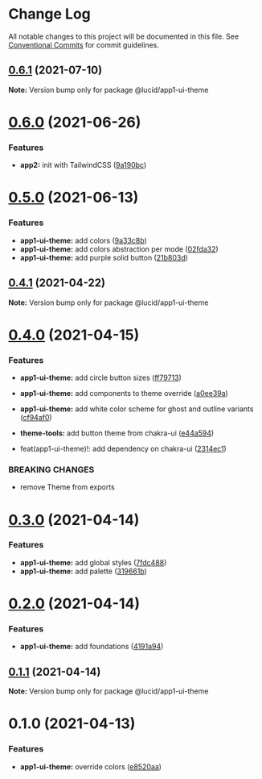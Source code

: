 # Change Log

All notable changes to this project will be documented in this file.
See [Conventional Commits](https://conventionalcommits.org) for commit guidelines.

## [0.6.1](https://github.com/vladislav1010/lucid/compare/@lucid/app1-ui-theme@0.4.1...@lucid/app1-ui-theme@0.6.1) (2021-07-10)

**Note:** Version bump only for package @lucid/app1-ui-theme





# [0.6.0](https://github.com/vladislav1010/lucid/compare/@lucid/app1-ui-theme@0.5.0...@lucid/app1-ui-theme@0.6.0) (2021-06-26)


### Features

* **app2:** init with TailwindCSS ([9a190bc](https://github.com/vladislav1010/lucid/commit/9a190bc6f4e60691b571a1dc8525798bc1122a14))






# [0.5.0](https://github.com/vladislav1010/lucid/compare/@lucid/app1-ui-theme@0.4.1...@lucid/app1-ui-theme@0.5.0) (2021-06-13)


### Features

* **app1-ui-theme:** add colors ([9a33c8b](https://github.com/vladislav1010/lucid/commit/9a33c8bba2fd997b087246368b16478611531831))
* **app1-ui-theme:** add colors abstraction per mode ([02fda32](https://github.com/vladislav1010/lucid/commit/02fda328a58f63a288cc82204ff9904b776d743a))
* **app1-ui-theme:** add purple solid button ([21b803d](https://github.com/vladislav1010/lucid/commit/21b803d6dfaeabcdd0549da2fb10dfd3aad56da7))





## [0.4.1](https://github.com/Lucid-Deployment/lucid/compare/@lucid/app1-ui-theme@0.4.0...@lucid/app1-ui-theme@0.4.1) (2021-04-22)

**Note:** Version bump only for package @lucid/app1-ui-theme





# [0.4.0](https://github.com/Lucid-Deployment/lucid/compare/@lucid/app1-ui-theme@0.3.0...@lucid/app1-ui-theme@0.4.0) (2021-04-15)


### Features

* **app1-ui-theme:** add circle button sizes ([ff79713](https://github.com/Lucid-Deployment/lucid/commit/ff797136f41ae645f99b95647b9ce5778dd4fb45))
* **app1-ui-theme:** add components to theme override ([a0ee39a](https://github.com/Lucid-Deployment/lucid/commit/a0ee39ad7112e50976ad6536cf15d77fc7c587ed))
* **app1-ui-theme:** add white color scheme for ghost and outline variants ([cf94af0](https://github.com/Lucid-Deployment/lucid/commit/cf94af08b8df85b93d1577cfafa2d67a4781ee4f))
* **theme-tools:** add button theme from chakra-ui ([e44a594](https://github.com/Lucid-Deployment/lucid/commit/e44a5948721d2f86d42fde6d103b4682eb90d35c))


* feat(app1-ui-theme)!: add dependency on chakra-ui ([2314ec1](https://github.com/Lucid-Deployment/lucid/commit/2314ec1bb102934d0e6a688a861a8ba4ad33f622))


### BREAKING CHANGES

* remove Theme from exports





# [0.3.0](https://github.com/Lucid-Deployment/lucid/compare/@lucid/app1-ui-theme@0.2.0...@lucid/app1-ui-theme@0.3.0) (2021-04-14)


### Features

* **app1-ui-theme:** add global styles ([7fdc488](https://github.com/Lucid-Deployment/lucid/commit/7fdc4884d804080d63bd07fa4a5f9b0851806db6))
* **app1-ui-theme:** add palette ([319661b](https://github.com/Lucid-Deployment/lucid/commit/319661bcb096030dbb5f65b8815b87b5db02c125))





# [0.2.0](https://github.com/Lucid-Deployment/lucid/compare/@lucid/app1-ui-theme@0.1.1...@lucid/app1-ui-theme@0.2.0) (2021-04-14)


### Features

* **app1-ui-theme:** add foundations ([4191a94](https://github.com/Lucid-Deployment/lucid/commit/4191a94a310dbdc93344f2f7695f9c3a57e6f9b4))





## [0.1.1](https://github.com/Lucid-Deployment/lucid/compare/@lucid/app1-ui-theme@0.1.0...@lucid/app1-ui-theme@0.1.1) (2021-04-14)

**Note:** Version bump only for package @lucid/app1-ui-theme





# 0.1.0 (2021-04-13)


### Features

* **app1-ui-theme:** override colors ([e8520aa](https://github.com/Lucid-Deployment/lucid/commit/e8520aae29b67a12d4e2e775a5aff1588cf21580))
